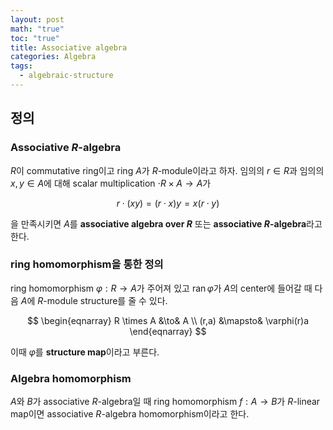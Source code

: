 ```yaml
---
layout: post
math: "true"
toc: "true"
title: Associative algebra
categories: Algebra
tags:
  - algebraic-structure
---
```

## 정의

### Associative ${ R }$-algebra

${ R }$이 commutative ring이고 ring ${ A }$가 ${ R }$-module이라고 하자. 임의의 ${ r \in R }$과 임의의 ${ x,y \in A }$에 대해 scalar multiplication ${ \cdot R \times A \to A}$가

$$ r \cdot(xy)=(r\cdot x)y = x(r \cdot y) $$

을 만족시키면 ${ A }$를 **associative algebra over ${ R }$** 또는 **associative ${ R }$-algebra**라고 한다.

### ring homomorphism을 통한 정의

ring homomorphism ${ \varphi : R \to A }$가 주어져 있고 ${ \mathrm{ran}\, \varphi }$가 ${ A }$의 center에 들어갈 때 다음 ${ A }$에 ${ R }$-module structure를 줄 수 있다.

$$ \begin{eqnarray} R \times A &\to& A \\ (r,a) &\mapsto& \varphi(r)a \end{eqnarray} $$

이때 ${ \varphi }$를 **structure map**이라고 부른다.

### Algebra homomorphism

${ A }$와 ${ B }$가 associative ${ R }$-algebra일 때 ring homomorphism ${ f : A \to B }$가 ${ R }$-linear map이면 associative ${ R }$-algebra homomorphism이라고 한다.